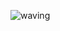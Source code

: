 ![waving](https://capsule-render.vercel.app/api?type=waving&height=200&text=Welcome!%20&fontAlign=80&fontAlignY=40&color=000000&fontColor=ff7f00)

